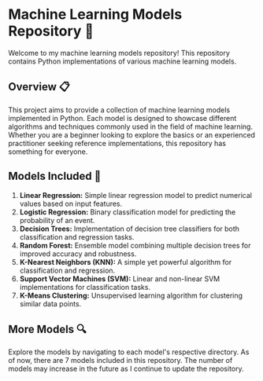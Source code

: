 # Machine Learning Models Repository 🤖

Welcome to my machine learning models repository! This repository contains Python implementations of various machine learning models.

## Overview 📋

This project aims to provide a collection of machine learning models implemented in Python. Each model is designed to showcase different algorithms and techniques commonly used in the field of machine learning. Whether you are a beginner looking to explore the basics or an experienced practitioner seeking reference implementations, this repository has something for everyone.

## Models Included 🚀

1. **Linear Regression:** Simple linear regression model to predict numerical values based on input features.
2. **Logistic Regression:** Binary classification model for predicting the probability of an event.
3. **Decision Trees:** Implementation of decision tree classifiers for both classification and regression tasks.
4. **Random Forest:** Ensemble model combining multiple decision trees for improved accuracy and robustness.
5. **K-Nearest Neighbors (KNN):** A simple yet powerful algorithm for classification and regression.
6. **Support Vector Machines (SVM):** Linear and non-linear SVM implementations for classification tasks.
7. **K-Means Clustering:** Unsupervised learning algorithm for clustering similar data points.

## More Models 🔍

Explore the models by navigating to each model's respective directory. As of now, there are 7 models included in this repository. The number of models may increase in the future as I continue to update the repository.
